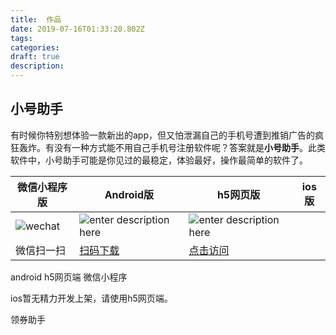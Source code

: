 ```yaml
---
title:  作品
date: 2019-07-16T01:33:20.802Z
tags: 
categories:
draft: true
description: 
---
```


## 小号助手
有时候你特别想体验一款新出的app，但又怕泄漏自己的手机号遭到推销广告的疯狂轰炸。有没有一种方式能不用自己手机号注册软件呢？答案就是**小号助手**。此类软件中，小号助手可能是你见过的最稳定，体验最好，操作最简单的软件了。

|  微信小程序版   |  Android版   |  h5网页版   |  ios版   |
| --- | --- | --- | --- |
|   ![wechat](https://i.loli.net/2019/07/16/5d2d3e43e308697165.jpg)  |  ![enter description here](https://i.loli.net/2019/07/19/5d316e9191b9689475.jpg)   |   ![enter description here](https://i.loli.net/2019/07/19/5d316e561481064527.jpg) |     |
| 微信扫一扫    |  [扫码下载](https://www.lanzous.com/b760437/)   |   [点击访问](https://sxy91.com/h5code)
android h5网页端 微信小程序

ios暂无精力开发上架，请使用h5网页端。


领券助手
